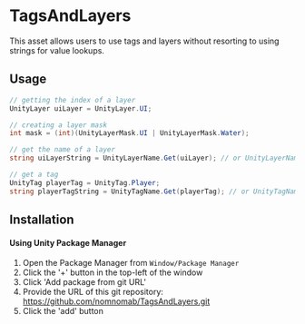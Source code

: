 # TagsAndLayers
This asset allows users to use tags and layers without resorting to using strings for value lookups.

## Usage
```cs
// getting the index of a layer
UnityLayer uiLayer = UnityLayer.UI;

// creating a layer mask
int mask = (int)(UnityLayerMask.UI | UnityLayerMask.Water);

// get the name of a layer
string uiLayerString = UnityLayerName.Get(uiLayer); // or UnityLayerName.UI

// get a tag
UnityTag playerTag = UnityTag.Player;
string playerTagString = UnityTagName.Get(playerTag); // or UnityTagName.Player
```

## Installation
#### Using Unity Package Manager
1. Open the Package Manager from `Window/Package Manager`
2. Click the '+' button in the top-left of the window
3. Click 'Add package from git URL'
4. Provide the URL of this git repository: https://github.com/nomnomab/TagsAndLayers.git
5. Click the 'add' button